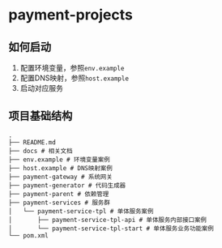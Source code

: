 # payment-projects

## 如何启动
1. 配置环境变量，参照`env.example`
2. 配置DNS映射，参照`host.example`
3. 启动对应服务

## 项目基础结构
```shell script
.
├── README.md
├── docs # 相关文档
├── env.example # 环境变量案例
├── host.example # DNS映射案例
├── payment-gateway # 系统网关
├── payment-generator # 代码生成器
├── payment-parent # 依赖管理
├── payment-services # 服务群
│   └── payment-service-tpl # 单体服务案例
│       ├── payment-service-tpl-api # 单体服务内部接口案例
│       └── payment-service-tpl-start # 单体服务业务功能案例
└── pom.xml
```
